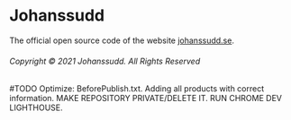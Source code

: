 # Johanssudd
The official open source code of the website [johanssudd.se](https://johanssudd.se).
###### Copyright © 2021 Johanssudd. All Rights Reserved

#TODO
Optimize:
  BeforePublish.txt. 
  Adding all products with correct information. 
  MAKE REPOSITORY PRIVATE/DELETE IT. 
  RUN CHROME DEV LIGHTHOUSE. 
